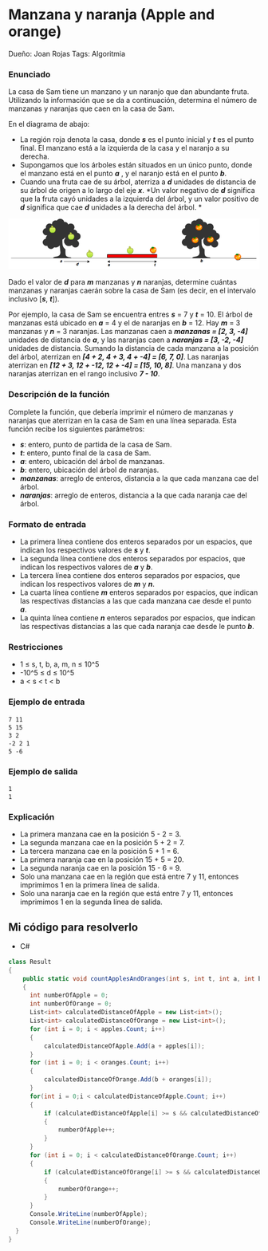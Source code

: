 # Manzana y naranja (Apple and orange)

Dueño: Joan Rojas
Tags: Algoritmia

### Enunciado

La casa de Sam tiene un manzano y un naranjo que dan abundante fruta. Utilizando la información que se da a continuación, determina el número de manzanas y naranjas que caen en la casa de Sam.

En el diagrama de abajo:

- La región roja denota la casa, donde ***s*** es el punto inicial y ***t*** es el punto final. El manzano está a la izquierda de la casa y el naranjo a su derecha.
- Supongamos que los árboles están situados en un único punto, donde el manzano está en el punto ***a*** , y el naranjo está en el punto ***b***.
- Cuando una fruta cae de su árbol, aterriza a ***d*** unidades de distancia de su árbol de origen a lo largo del eje ***x***. *Un valor negativo de ***d*** significa que la fruta cayó unidades a la izquierda del árbol, y un valor positivo de ***d*** significa que cae ***d*** unidades a la derecha del árbol. *

![diagrama](diagram.png)

Dado el valor de ***d*** para ***m*** manzanas y ***n*** naranjas, determine cuántas manzanas y naranjas caerán sobre la casa de Sam (es decir, en el intervalo inclusivo [***s***, ***t***]).

Por ejemplo, la casa de Sam se encuentra entres ***s*** = 7 y ***t*** = 10. El árbol de manzanas está ubicado en ***a*** = 4 y el de naranjas en ***b*** = 12. Hay ***m*** = 3 manzanas y ***n*** = 3 naranjas. Las manzanas caen a ***manzanas = [2, 3, -4]*** unidades de distancia de ***a***, y las naranjas caen a ***naranjas = [3, -2, -4]*** unidades de distancia. Sumando la distancia de cada manzana a la posición del árbol, aterrizan en ***[4 + 2, 4 + 3, 4 + -4] = [6, 7, 0]***. Las naranjas aterrizan en ***[12 + 3, 12 + -12, 12 + -4] = [15, 10, 8]***. Una manzana y dos naranjas aterrizan en el rango inclusivo ***7 - 10***.

### Descripción de la función

Complete la función, que debería imprimir el número de manzanas y naranjas que aterrizan en la casa de Sam en una línea separada. Esta función recibe los siguientes parámetros:

- ***s***: entero, punto de partida de la casa de Sam.
- ***t***: entero, punto final de la casa de Sam.
- ***a***: entero, ubicación del árbol de manzanas.
- ***b***: entero, ubicación del árbol de naranjas.
- ***manzanas***: arreglo de enteros, distancia a la que cada manzana cae del árbol.
- ***naranjas***: arreglo de enteros, distancia a la que cada naranja cae del árbol.

### Formato de entrada

- La primera línea contiene dos enteros separados por un espacios, que indican los respectivos valores de ***s*** y ***t***.
- La segunda línea contiene dos enteros separados por espacios, que indican los respectivos valores de ***a*** y ***b***.
- La tercera línea contiene dos enteros separados por espacios, que indican los respectivos valores de ***m*** y ***n***.
- La cuarta línea contiene ***m*** enteros separados por espacios, que indican las respectivas distancias a las que cada manzana cae desde el punto ***a***.
- La quinta línea contiene ***n*** enteros separados por espacios, que indican las respectivas distancias a las que cada naranja cae desde le punto ***b***.

### Restricciones

- 1 ≤ s, t, b, a, m, n ≤ 10^5
- -10^5 ≤ d ≤ 10^5
- a < s < t < b

### Ejemplo de entrada

```
7 11
5 15
3 2
-2 2 1
5 -6
```

### Ejemplo de salida

```
1
1
```

### Explicación

- La primera manzana cae en la posición 5 - 2 = 3.
- La segunda manzana cae en la posición 5 + 2 = 7.
- La tercera manzana cae en la posición 5 + 1 = 6.
- La primera naranja cae en la posición 15 + 5 = 20.
- La segunda naranja cae en la posición 15 - 6 = 9.
- Solo una manzana cae en la región que está entre 7 y 11, entonces imprimimos 1 en la primera línea de salida.
- Solo una naranja cae en la región que está entre 7 y 11, entonces imprimimos 1 en la segunda línea de salida.

## Mi código para resolverlo

- C#

```csharp
class Result
{
	public static void countApplesAndOranges(int s, int t, int a, int b, List<int> apples, List<int> oranges)
	{
      int numberOfApple = 0;
      int numberOfOrange = 0;
      List<int> calculatedDistanceOfApple = new List<int>();
      List<int> calculatedDistanceOfOrange = new List<int>();
      for (int i = 0; i < apples.Count; i++)
      {
          calculatedDistanceOfApple.Add(a + apples[i]);
      }
      for (int i = 0; i < oranges.Count; i++)
      {
          calculatedDistanceOfOrange.Add(b + oranges[i]);
      }
      for(int i = 0;i < calculatedDistanceOfApple.Count; i++)
      {
          if (calculatedDistanceOfApple[i] >= s && calculatedDistanceOfApple[i] <= t)
          {
              numberOfApple++;
          }
      }
      for (int i = 0; i < calculatedDistanceOfOrange.Count; i++)
      {
          if (calculatedDistanceOfOrange[i] >= s && calculatedDistanceOfOrange[i] <= t)
          {
              numberOfOrange++;
          }
      }
      Console.WriteLine(numberOfApple);
      Console.WriteLine(numberOfOrange);
  }
}
```